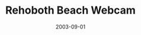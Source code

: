 ---
_schema: default
title: Rehoboth Beach Webcam
link: https://www.geocaching.com/geocache/GC49CC
owner: Glenn
date: 2003-09-01
log_type: Found it
display_coords: N 38° 43.004' W 075° 04.579'
latitude: '38.716733'
longitude: '-75.076316'
first_stage: false
bogus: false
zhanna_log:  >-
  Hi, LRs!


  This was an unexpected challenge. Believe it or not, it took us (with Rich in NEPA on the phone) quite a long time to “locate” this cache. It was growing dark when we started, and we had some trouble figuring out the best place to stand. By the time we got a photo that was at all acceptable, it was dark. Thanks—we had a great time with this one! (I haven't seen my cell phone bill yet, though. 🙂)


  Zhanna and Aaron


  PS Thanks also to Rich for being so patient. 🙂
rich_log:
post_id: 283
image_gallery_zh: gallery2
image_gallery_zh_class: single
---